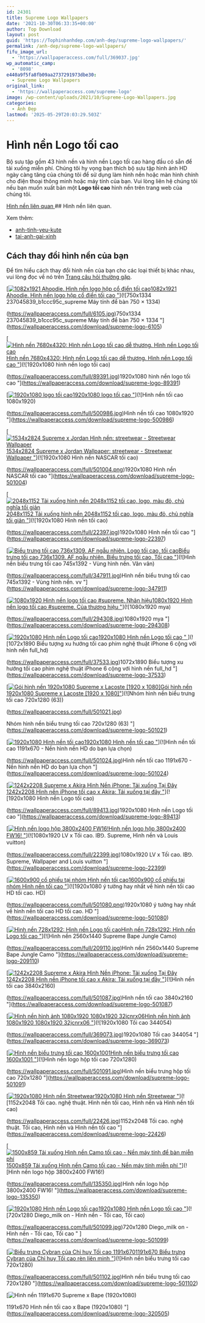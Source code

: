 ```yaml
---
id: 24301
title: Supreme Logo Wallpapers
date: '2021-10-30T06:33:35+00:00'
author: Top Download
layout: post
guid: 'https://Tophinhanhdep.com/anh-dep/supreme-logo-wallpapers/'
permalink: /anh-dep/supreme-logo-wallpapers/
fifu_image_url:
  - 'https://wallpaperaccess.com/full/369037.jpg'
wp_automatic_camp:
  - '8098'
e440a9f5fa8fb09aa2737291973dbe30:
  - Supreme Logo Wallpapers
original_link:
  - 'https://wallpaperaccess.com/supreme-logo'
image: /wp-content/uploads/2021/10/Supreme-Logo-Wallpapers.jpg
categories:
  - Ảnh Đẹp
lastmod: '2025-05-29T20:03:29.503Z'
---
```

# Hình nền Logo tối cao

Bộ sưu tập gồm 43 hình nền và hình nền Logo tối cao hàng đầu có sẵn để tải xuống miễn phí. Chúng tôi hy vọng bạn thích bộ sưu tập hình ảnh HD ngày càng tăng của chúng tôi để sử dụng làm hình nền hoặc màn hình chính cho điện thoại thông minh hoặc máy tính của bạn. Vui lòng liên hệ chúng tôi nếu bạn muốn xuất bản một **Logo tối cao** hình nền trên trang web của chúng tôi.

[Hình nền liên quan ](#related) ## Hình nền liên quan.

   
 Xem thêm:

   
- [anh-tinh-yeu-kute](https://tophinhanhdep.com/hinh-anh-de-thuong/anh-tinh-yeu-kute/)
- [tai-anh-gai-xinh](https://tophinhanhdep.com/gai-xinh/tai-anh-gai-xinh/)

## Cách thay đổi hình nền của bạn

Để tìm hiểu cách thay đổi hình nền của bạn cho các loại thiết bị khác nhau, vui lòng đọc về nó trên [Trang câu hỏi thường gặp](https://tophinhanhdep.com/faq/).

  
[[![1082x1921 Ahoodie.  Hình nền logo hộp cổ điển tối cao](https://wallpaperaccess.com/full/369037.jpg)1082x1921 Ahoodie. Hình nền logo hộp cổ điển tối cao "](https://wallpaperaccess.com/download/supreme-logo-369037)](![750x1334 237045839_b1ccc95c_supreme Máy tính để bàn 750 × 1334)

(https://wallpaperaccess.com/full/6105.jpg)750x1334 237045839\_b1ccc95c\_supreme Máy tính để bàn 750 × 1334 "](https://wallpaperaccess.com/download/supreme-logo-6105)

[[![Hình nền 7680x4320: Hình nền Logo tối cao dễ thương.  Hình nền Logo tối cao](https://wallpaperaccess.com/full/500980.jpg)Hình nền 7680x4320: Hình nền Logo tối cao dễ thương. Hình nền Logo tối cao "](https://wallpaperaccess.com/download/supreme-logo-500980)](![1920x1080 hình nền logo tối cao)

(https://wallpaperaccess.com/full/89391.jpg)1920x1080 hình nền logo tối cao "](https://wallpaperaccess.com/download/supreme-logo-89391)

[[![1920x1080 logo tối cao](https://wallpaperaccess.com/full/500985.jpg)1920x1080 logo tối cao "](https://wallpaperaccess.com/download/supreme-logo-500985)](![Hình nền tối cao 1080x1920)

(https://wallpaperaccess.com/full/500986.jpg)Hình nền tối cao 1080x1920 "](https://wallpaperaccess.com/download/supreme-logo-500986)

[[![1534x2824 Supreme x Jordan Hình nền: streetwear - Streetwear Wallpaper](https://wallpaperaccess.com/full/37520.jpg)1534x2824 Supreme x Jordan Wallpaper: streetwear - Streetwear Wallpaper "](https://wallpaperaccess.com/download/supreme-logo-37520)](![1920x1080 Hình nền NASCAR tối cao)

(https://wallpaperaccess.com/full/501004.png)1920x1080 Hình nền NASCAR tối cao "](https://wallpaperaccess.com/download/supreme-logo-501004)

[[![2048x1152 Tải xuống hình nền 2048x1152 tối cao, logo, màu đỏ, chủ nghĩa tối giản](https://wallpaperaccess.com/full/135365.jpg)2048x1152 Tải xuống hình nền 2048x1152 tối cao, logo, màu đỏ, chủ nghĩa tối giản "](https://wallpaperaccess.com/download/supreme-logo-135365)](![1920x1080 Hình nền tối cao)

(https://wallpaperaccess.com/full/22397.jpg)1920x1080 Hình nền tối cao "](https://wallpaperaccess.com/download/supreme-logo-22397)

[[![Biểu trưng tối cao 736x1309.  AF ngẫu nhiên.  Logo tối cao, tối cao](https://wallpaperaccess.com/full/501009.jpg)Biểu trưng tối cao 736x1309. AF ngẫu nhiên. Biểu trưng tối cao, Tối cao "](https://wallpaperaccess.com/download/supreme-logo-501009)](![Hình nền biểu trưng tối cao 745x1392 - Vùng hình nền.  Vân vân)

(https://wallpaperaccess.com/full/347911.jpg)Hình nền biểu trưng tối cao 745x1392 - Vùng hình nền. vv "](https://wallpaperaccess.com/download/supreme-logo-347911)

[[![1080x1920 Hình nền logo tối cao #supreme.  Nhãn hiệu](https://wallpaperaccess.com/full/501016.jpg)1080x1920 Hình nền logo tối cao #supreme. Của thương hiệu "](https://wallpaperaccess.com/download/supreme-logo-501016)](![1080x1920 mya)

(https://wallpaperaccess.com/full/294308.jpg)1080x1920 mya "](https://wallpaperaccess.com/download/supreme-logo-294308)

[[![1920x1080 Hình nền Logo tối cao](https://wallpaperaccess.com/full/83771.jpg)1920x1080 Hình nền Logo tối cao " ](https://wallpaperaccess.com/download/supreme-logo-83771)](![1072x1890 Biểu tượng xu hướng tối cao phim nghệ thuật iPhone 6 cộng với hình nền full_hd)

(https://wallpaperaccess.com/full/37533.jpg)1072x1890 Biểu tượng xu hướng tối cao phim nghệ thuật iPhone 6 cộng với hình nền full\_hd "](https://wallpaperaccess.com/download/supreme-logo-37533)

[[![Gói hình nền 1920x1080 Supreme x Lacoste [1920 x 1080]](https://wallpaperaccess.com/full/501020.png)Gói hình nền 1920x1080 Supreme x Lacoste \[1920 x 1080\]"](https://wallpaperaccess.com/download/supreme-logo-501020)](![Nhóm hình nền biểu trưng tối cao 720x1280 (63))

(https://wallpaperaccess.com/full/501021.jpg)

Nhóm hình nền biểu trưng tối cao 720x1280 (63) "](https://wallpaperaccess.com/download/supreme-logo-501021)

[[![1920x1080 Hình nền tối cao](https://wallpaperaccess.com/full/501023.jpg)1920x1080 Hình nền tối cao "](https://wallpaperaccess.com/download/supreme-logo-501023)](![Hình nền tối cao 1191x670 - Nền hình nền HD do bạn lựa chọn)

(https://wallpaperaccess.com/full/501024.jpg)Hình nền tối cao 1191x670 - Nền hình nền HD do bạn lựa chọn "](https://wallpaperaccess.com/download/supreme-logo-501024)

[[![1242x2208 Supreme x Akira Hình Nền iPhone: Tải xuống Tại Đây](https://wallpaperaccess.com/full/37523.jpg)1242x2208 Hình nền iPhone tối cao x Akira: Tải xuống tại đây "](https://wallpaperaccess.com/download/supreme-logo-37523)](![1920x1080 Hình nền Logo tối cao)

(https://wallpaperaccess.com/full/89413.jpg)1920x1080 Hình nền Logo tối cao "](https://wallpaperaccess.com/download/supreme-logo-89413)

[[![Hình nền logo hộp 3800x2400 FW16!](https://wallpaperaccess.com/full/501062.jpg)Hình nền logo hộp 3800x2400 FW16! "](https://wallpaperaccess.com/download/supreme-logo-501062)](![1080x1920 LV x Tối cao.  lB⅁.  Supreme, Hình nền và Louis vuitton)

(https://wallpaperaccess.com/full/22399.jpg)1080x1920 LV x Tối cao. lB⅁. Supreme, Wallpaper and Louis vuitton "](https://wallpaperaccess.com/download/supreme-logo-22399)

[[![1600x900 cổ phiếu tại nhóm Hình nền tối cao](https://wallpaperaccess.com/full/501068.jpg)1600x900 cổ phiếu tại nhóm Hình nền tối cao "](https://wallpaperaccess.com/download/supreme-logo-501068)](![1920x1080 ý tưởng hay nhất về hình nền tối cao HD tối cao.  HD)

(https://wallpaperaccess.com/full/501080.png)1920x1080 ý tưởng hay nhất về hình nền tối cao HD tối cao. HD "](https://wallpaperaccess.com/download/supreme-logo-501080)

[[![Hình nền 728x1292: Hình nền Logo tối cao](https://wallpaperaccess.com/full/501081.jpg)Hình nền 728x1292: Hình nền Logo tối cao "](https://wallpaperaccess.com/download/supreme-logo-501081)](![Hình nền 2560x1440 Supreme Bape Jungle Camo)

(https://wallpaperaccess.com/full/209110.jpg)Hình nền 2560x1440 Supreme Bape Jungle Camo "](https://wallpaperaccess.com/download/supreme-logo-209110)

[[![1242x2208 Supreme x Akira Hình Nền iPhone: Tải xuống Tại Đây](https://wallpaperaccess.com/full/37509.jpg)1242x2208 Hình nền iPhone tối cao x Akira: Tải xuống tại đây "](https://wallpaperaccess.com/download/supreme-logo-37509)](![Hình nền tối cao 3840x2160)

(https://wallpaperaccess.com/full/501087.jpg)Hình nền tối cao 3840x2160 "](https://wallpaperaccess.com/download/supreme-logo-501087)

[[![Hình nền hình ảnh 1080x1920 1080x1920 32jcnrx06](https://wallpaperaccess.com/full/241766.jpg)Hình nền hình ảnh 1080x1920 1080x1920 32jcnrx06 "](https://wallpaperaccess.com/download/supreme-logo-241766)](![1920x1080 Tối cao 344054)

(https://wallpaperaccess.com/full/369073.jpg)1920x1080 Tối cao 344054 "](https://wallpaperaccess.com/download/supreme-logo-369073)

[[![Hình nền biểu trưng tối cao 1600x1001](https://wallpaperaccess.com/full/369060.png)Hình nền biểu trưng tối cao 1600x1001 "](https://wallpaperaccess.com/download/supreme-logo-369060)](![Hình nền logo hộp tối cao 720x1280)

(https://wallpaperaccess.com/full/501091.jpg)Hình nền biểu trưng hộp tối cao 720x1280 "](https://wallpaperaccess.com/download/supreme-logo-501091)

[[![1920x1080 Hình nền Streetwear](https://wallpaperaccess.com/full/369071.png)1920x1080 Hình nền Streetwear "](https://wallpaperaccess.com/download/supreme-logo-369071)](![1152x2048 Tối cao.  nghệ thuật.  Hình nền tối cao, Hình nền và Hình nền tối cao)

(https://wallpaperaccess.com/full/22426.jpg)1152x2048 Tối cao. nghệ thuật. Tối cao, Hình nền và Hình nền tối cao "](https://wallpaperaccess.com/download/supreme-logo-22426)

[[![1500x859 Tải xuống Hình nền Camo tối cao - Nền máy tính để bàn miễn phí](https://wallpaperaccess.com/full/501095.jpg)1500x859 Tải xuống Hình nền Camo tối cao - Nền máy tính miễn phí "](https://wallpaperaccess.com/download/supreme-logo-501095)](![Hình nền logo hộp 3800x2400 FW16!)

(https://wallpaperaccess.com/full/135350.jpg)Hình nền logo hộp 3800x2400 FW16! "](https://wallpaperaccess.com/download/supreme-logo-135350)

[[![1920x1080 Hình nền Logo tối cao](https://wallpaperaccess.com/full/122959.jpg)1920x1080 Hình nền Logo tối cao "](https://wallpaperaccess.com/download/supreme-logo-122959)](![720x1280 Diego_milk on - Hình nền - Tối cao, Tối cao)

(https://wallpaperaccess.com/full/501099.jpg)720x1280 Diego\_milk on - Hình nền - Tối cao, Tối cao " ](https://wallpaperaccess.com/download/supreme-logo-501099)

[[![Biểu trưng Cybran của Chỉ huy Tối cao 1191x670](https://wallpaperaccess.com/full/402711.jpg)1191x670 Biểu trưng Cybran của Chỉ huy Tối cao rèn liên minh "](https://wallpaperaccess.com/download/supreme-logo-402711)](![Hình nền biểu trưng tối cao 720x1280)

(https://wallpaperaccess.com/full/501102.jpg)Hình nền biểu trưng tối cao 720x1280 "](https://wallpaperaccess.com/download/supreme-logo-501102)

[![Hình nền 1191x670 Supreme x Bape (1920x1080)](https://wallpaperaccess.com/full/320505.jpg)

1191x670 Hình nền tối cao x Bape (1920x1080) "](https://wallpaperaccess.com/download/supreme-logo-320505)
